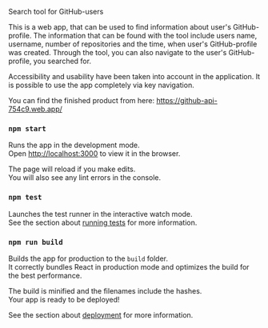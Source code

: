 Search tool for GitHub-users

This is a web app, that can be used to find information about user's GitHub-profile. The information that can be found with the tool include users name, username, number of repositories and the time, when user's GitHub-profile was created. Through the tool, you can also navigate to the user's GitHub-profile, you searched for. 

Accessibility and usability have been taken into account in the application. It is possible to use the app completely via key navigation.

You can find the finished product from here: https://github-api-754c9.web.app/

### `npm start`

Runs the app in the development mode.\
Open [http://localhost:3000](http://localhost:3000) to view it in the browser.

The page will reload if you make edits.\
You will also see any lint errors in the console.

### `npm test`

Launches the test runner in the interactive watch mode.\
See the section about [running tests](https://facebook.github.io/create-react-app/docs/running-tests) for more information.

### `npm run build`

Builds the app for production to the `build` folder.\
It correctly bundles React in production mode and optimizes the build for the best performance.

The build is minified and the filenames include the hashes.\
Your app is ready to be deployed!

See the section about [deployment](https://facebook.github.io/create-react-app/docs/deployment) for more information.


